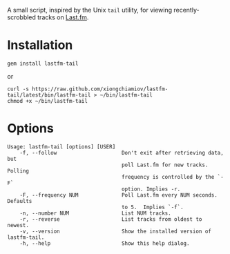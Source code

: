 A small script, inspired by the Unix `tail` utility, for viewing
recently-scrobbled tracks on [Last.fm](http://last.fm).

# Installation

    gem install lastfm-tail

or

    curl -s https://raw.github.com/xiongchiamiov/lastfm-tail/latest/bin/lastfm-tail > ~/bin/lastfm-tail
	chmod +x ~/bin/lastfm-tail

# Options

    Usage: lastfm-tail [options] [USER]
        -f, --follow                     Don't exit after retrieving data, but
                                         poll Last.fm for new tracks.  Polling
                                         frequency is controlled by the `-F`
                                         option. Implies -r.
        -F, --frequency NUM              Poll Last.fm every NUM seconds. Defaults
                                         to 5.  Implies `-f`. 
        -n, --number NUM                 List NUM tracks.
        -r, --reverse                    List tracks from oldest to newest.
        -v, --version                    Show the installed version of lastfm-tail.
        -h, --help                       Show this help dialog.

